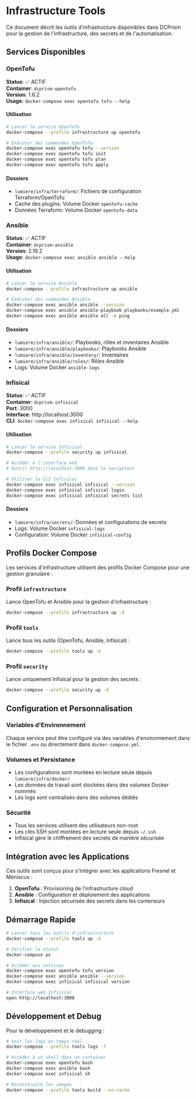 # Infrastructure Tools

Ce document décrit les outils d'infrastructure disponibles dans DCPrism pour la gestion de l'infrastructure, des secrets et de l'automatisation.

## Services Disponibles

### OpenTofu
**Status**: ✅ ACTIF  
**Container**: `dcprism-opentofu`  
**Version**: 1.6.2  
**Usage**: `docker-compose exec opentofu tofu --help`

#### Utilisation
```bash
# Lancer le service OpenTofu
docker-compose --profile infrastructure up opentofu

# Exécuter des commandes OpenTofu
docker-compose exec opentofu tofu --version
docker-compose exec opentofu tofu init
docker-compose exec opentofu tofu plan
docker-compose exec opentofu tofu apply
```

#### Dossiers
- `lumiere/infra/terraform/`: Fichiers de configuration Terraform/OpenTofu
- Cache des plugins: Volume Docker `opentofu-cache`
- Données Terraform: Volume Docker `opentofu-data`

### Ansible
**Status**: ✅ ACTIF  
**Container**: `dcprism-ansible`  
**Version**: 2.19.2  
**Usage**: `docker-compose exec ansible ansible --help`

#### Utilisation
```bash
# Lancer le service Ansible
docker-compose --profile infrastructure up ansible

# Exécuter des commandes Ansible
docker-compose exec ansible ansible --version
docker-compose exec ansible ansible-playbook playbooks/example.yml
docker-compose exec ansible ansible all -m ping
```

#### Dossiers
- `lumiere/infra/ansible/`: Playbooks, rôles et inventaires Ansible
- `lumiere/infra/ansible/playbooks/`: Playbooks Ansible
- `lumiere/infra/ansible/inventory/`: Inventaires
- `lumiere/infra/ansible/roles/`: Rôles Ansible
- Logs: Volume Docker `ansible-logs`

### Infisical
**Status**: ✅ ACTIF  
**Container**: `dcprism-infisical`  
**Port**: 3000  
**Interface**: http://localhost:3000  
**CLI**: `docker-compose exec infisical infisical --help`

#### Utilisation
```bash
# Lancer le service Infisical
docker-compose --profile security up infisical

# Accéder à l'interface web
# Ouvrir http://localhost:3000 dans le navigateur

# Utiliser le CLI Infisical
docker-compose exec infisical infisical --version
docker-compose exec infisical infisical login
docker-compose exec infisical infisical secrets list
```

#### Dossiers
- `lumiere/infra/secrets/`: Données et configurations de secrets
- Logs: Volume Docker `infisical-logs`
- Configuration: Volume Docker `infisical-config`

## Profils Docker Compose

Les services d'infrastructure utilisent des profils Docker Compose pour une gestion granulaire :

### Profil `infrastructure`
Lance OpenTofu et Ansible pour la gestion d'infrastructure :
```bash
docker-compose --profile infrastructure up -d
```

### Profil `tools` 
Lance tous les outils (OpenTofu, Ansible, Infisical) :
```bash
docker-compose --profile tools up -d
```

### Profil `security`
Lance uniquement Infisical pour la gestion des secrets :
```bash
docker-compose --profile security up -d
```

## Configuration et Personnalisation

### Variables d'Environnement
Chaque service peut être configuré via des variables d'environnement dans le fichier `.env` ou directement dans `docker-compose.yml`.

### Volumes et Persistance
- Les configurations sont montées en lecture seule depuis `lumiere/infra/docker/`
- Les données de travail sont stockées dans des volumes Docker nommés
- Les logs sont centralisés dans des volumes dédiés

### Sécurité
- Tous les services utilisent des utilisateurs non-root
- Les clés SSH sont montées en lecture seule depuis `~/.ssh`
- Infisical gère le chiffrement des secrets de manière sécurisée

## Intégration avec les Applications

Ces outils sont conçus pour s'intégrer avec les applications Fresnel et Meniscus :

1. **OpenTofu** : Provisioning de l'infrastructure cloud
2. **Ansible** : Configuration et déploiement des applications
3. **Infisical** : Injection sécurisée des secrets dans les conteneurs

## Démarrage Rapide

```bash
# Lancer tous les outils d'infrastructure
docker-compose --profile tools up -d

# Vérifier le statut
docker-compose ps

# Accéder aux services
docker-compose exec opentofu tofu version
docker-compose exec ansible ansible --version
docker-compose exec infisical infisical version

# Interface web Infisical
open http://localhost:3000
```

## Développement et Debug

Pour le développement et le debugging :

```bash
# Voir les logs en temps réel
docker-compose --profile tools logs -f

# Accéder à un shell dans un container
docker-compose exec opentofu bash
docker-compose exec ansible bash
docker-compose exec infisical sh

# Reconstruire les images
docker-compose --profile tools build --no-cache
```

